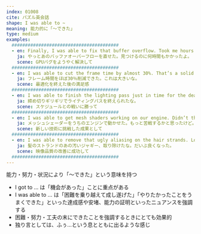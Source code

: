 ```yaml
---
index: 01008
cite: パズル英会話
shape: I was able to ~
meaning: 能力的に「〜できた」
type: medium
examples:
  ########################################
  - en: Finally, I was able to fix that buffer overflow. Took me hours to track it down.
    ja: やっとあのバッファオーバーフローを直せた。見つけるのに何時間もかかったよ。
    scene: GPUバグをようやく解決して
  ########################################
  - en: I was able to cut the frame time by almost 30%. That’s a solid win.
    ja: フレーム時間をほぼ30％削減できた。これは大きいな。
    scene: 最適化を終えた後の満足感
  ########################################
  - en: I was able to finish the lighting pass just in time for the deadline.
    ja: 締め切りギリギリでライティングパスを終えられたな。
    scene: スケジュールとの戦いに勝って
  ########################################
  - en: I was able to get mesh shaders working on our engine. Didn’t think it would go that smoothly.
    ja: メッシュシェーダーをうちのエンジンで動かせた。もっと苦戦するかと思ったけど。
    scene: 新しい技術に挑戦した成果として
  ########################################
  - en: I was able to remove that ugly aliasing on the hair strands. Looks way better now.
    ja: 髪のストランドのあの汚いジャギー、取り除けたな。だいぶ良くなった。
    scene: 映像品質の改善に成功して
  ########################################
---
```


能力・努力・状況により「〜できた」という意味を持つ

- I got to … は「機会があった」ことに重点がある
- I was able to … は「困難を乗り越えて成し遂げた」「やりたかったことをうまくできた」といった達成感や安堵、能力の証明といったニュアンスを強調する
- 困難・努力・工夫の末にできたことを強調するときにとても効果的
- 独り言としては、ふぅ…という息とともに出るような感じ
